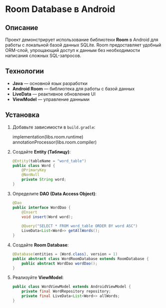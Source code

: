 # Room Database в Android

## Описание
Проект демонстрирует использование библиотеки **Room** в Android для работы с локальной базой данных SQLite.
Room предоставляет удобный ORM-слой, упрощающий доступ к данным без необходимости написания сложных SQL-запросов.

## Технологии
- **Java** — основной язык разработки
- **Android Room** — библиотека для работы с базой данных
- **LiveData** — реактивное обновление UI
- **ViewModel** — управление данными

## Установка
1. Добавьте зависимости в `build.gradle`:
   
   implementation(libs.room.runtime)
   annotationProcessor(libs.room.compiler)

2. Создайте **Entity (Таблицу)**:

   ```java
   @Entity(tableName = "word_table")
   public class Word {
       @PrimaryKey
       @NonNull
       private String word;
   }
   ```

3. Определите **DAO (Data Access Object)**:

   ```java
   @Dao
   public interface WordDao {
       @Insert
       void insert(Word word);
       
       @Query("SELECT * FROM word_table ORDER BY word ASC")
       LiveData<List<Word>> getAllWords();
   }
   ```

4. Создайте **Room Database**:

   ```java
   @Database(entities = {Word.class}, version = 1)
   public abstract class WordRoomDatabase extends RoomDatabase {
       public abstract WordDao wordDao();
   }
   ```

5. Реализуйте **ViewModel**:

   ```java
   public class WordViewModel extends AndroidViewModel {
       private final WordRepository repository;
       private final LiveData<List<Word>> allWords;
   }
   ```



